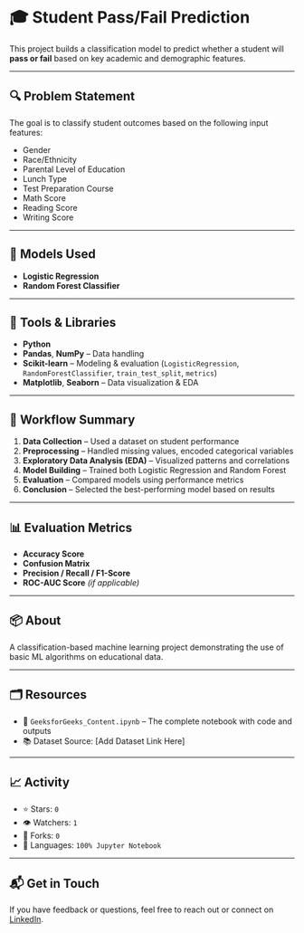 # 🎓 Student Pass/Fail Prediction

This project builds a classification model to predict whether a student will **pass or fail** based on key academic and demographic features.

---

## 🔍 Problem Statement

The goal is to classify student outcomes based on the following input features:

- Gender  
- Race/Ethnicity  
- Parental Level of Education  
- Lunch Type  
- Test Preparation Course  
- Math Score  
- Reading Score  
- Writing Score  

---

## 🧠 Models Used

- **Logistic Regression**  
- **Random Forest Classifier**

---

## 🔧 Tools & Libraries

- **Python**
- **Pandas**, **NumPy** – Data handling
- **Scikit-learn** – Modeling & evaluation (`LogisticRegression`, `RandomForestClassifier`, `train_test_split`, `metrics`)
- **Matplotlib**, **Seaborn** – Data visualization & EDA

---

## 🧪 Workflow Summary

1. **Data Collection** – Used a dataset on student performance  
2. **Preprocessing** – Handled missing values, encoded categorical variables  
3. **Exploratory Data Analysis (EDA)** – Visualized patterns and correlations  
4. **Model Building** – Trained both Logistic Regression and Random Forest  
5. **Evaluation** – Compared models using performance metrics  
6. **Conclusion** – Selected the best-performing model based on results  

---

## 📊 Evaluation Metrics

- **Accuracy Score**  
- **Confusion Matrix**  
- **Precision / Recall / F1-Score**  
- **ROC-AUC Score** *(if applicable)*

---

## 📦 About

A classification-based machine learning project demonstrating the use of basic ML algorithms on educational data.

---

## 🗂️ Resources

- 📄 `GeeksforGeeks_Content.ipynb` – The complete notebook with code and outputs
- 📚 Dataset Source: [Add Dataset Link Here]

---

## 📈 Activity

- ⭐ Stars: `0`  
- 👁️ Watchers: `1`  
- 🍴 Forks: `0`  
- 🚀 Languages: `100% Jupyter Notebook`

---

## 📬 Get in Touch

If you have feedback or questions, feel free to reach out or connect on [LinkedIn](https://linkedin.com/in/your-profile).



